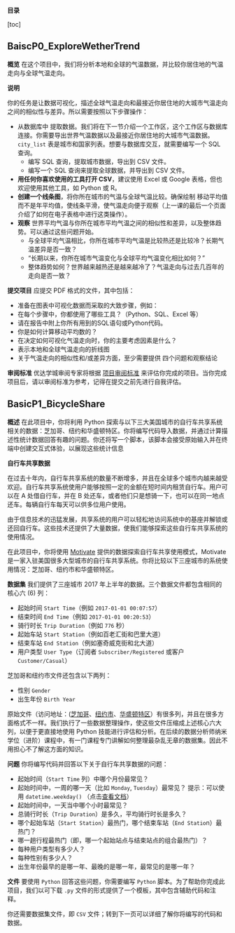 **目录**

[toc]

## BaiscP0_ExploreWetherTrend

**概览**
在这个项目中，我们将分析本地和全球的气温数据，并比较你居住地的气温走向与全球气温走向。

**说明**

你的任务是让数据可视化，描述全球气温走向和最接近你居住地的大城市气温走向之间的相似性与差异。所以需要按照以下步骤操作：

* 从数据库中 提取数据。我们将在下一节介绍一个工作区，这个工作区与数据库连接。你需要导出世界气温数据以及最接近你居住地的大城市气温数据。`city_list` 表是城市和国家列表。想要与数据库交互，就需要编写一个 SQL 查询。
	* 编写 SQL 查询，提取城市数据，导出到 CSV 文件。
	* 编写一个 SQL 查询来提取全球数据，并导出到 CSV 文件。
* **用任何你喜欢使用的工具打开 CSV**，建议使用 Excel 或 Google 表格，但也欢迎使用其他工具，如 Python 或 R。
* **创建一个线条图**，将你所在城市的气温与全球气温比较。确保绘制 移动平均值 而不是年平均值，使线条平滑，使气温走向便于观察（上一课的最后一个页面介绍了如何在电子表格中进行这类操作）。
* **观察** 世界平均气温与你所在城市平均气温之间的相似性和差异，以及整体趋势。可以通过这些问题开始。
	* 与全球平均气温相比，你所在城市平均气温是比较热还是比较冷？长期气温差异是否一致？
	* “长期以来，你所在城市气温变化与全球平均气温变化相比如何？”
	* 整体趋势如何？世界越来越热还是越来越冷了？气温走向与过去几百年的走向是否一致？

**提交项目**
应提交 PDF 格式的文件，其中包括：

* 准备在图表中可视化数据而采取的大致步骤，例如：
* 在每个步骤中，你都使用了哪些工具？（Python、SQL、Excel 等）
* 请在报告中附上你所有用到的SQL语句或Python代码。
* 你是如何计算移动平均数的？
* 在决定如何可视化气温走向时，你的主要考虑因素是什么？
* 表示本地和全球气温走向的折线图
* 关于气温走向的相似性和/或差异方面，至少需要提供 四个问题和观察结论

**审阅标准**
优达学城审阅专家将根据 [项目审阅标准](https://review.udacity.com/#!/rubrics/1299/view) 来评估你完成的项目。当你完成项目后，请以审阅标准为参考，记得在提交之前先进行自我评估。

## BasicP1_BicycleShare
**概述**
在此项目中，你将利用 Python 探索与以下三大美国城市的自行车共享系统相关的数据：芝加哥、纽约和华盛顿特区。你将编写代码导入数据，并通过计算描述性统计数据回答有趣的问题。你还将写一个脚本，该脚本会接受原始输入并在终端中创建交互式体验，以展现这些统计信息

**自行车共享数据**

在过去十年内，自行车共享系统的数量不断增多，并且在全球多个城市内越来越受欢迎。自行车共享系统使用户能够按照一定的金额在短时间内租赁自行车。用户可以在 A 处借自行车，并在 B 处还车，或者他们只是想骑一下，也可以在同一地点还车。每辆自行车每天可以供多位用户使用。

由于信息技术的迅猛发展，共享系统的用户可以轻松地访问系统中的基座并解锁或还回自行车。这些技术还提供了大量数据，使我们能够探索这些自行车共享系统的使用情况。

在此项目中，你将使用 [Motivate](https://www.motivateco.com/) 提供的数据探索自行车共享使用模式，Motivate 是一家入驻美国很多大型城市的自行车共享系统。你将比较以下三座城市的系统使用情况：芝加哥、纽约市和华盛顿特区。

**数据集**
我们提供了三座城市 2017 年上半年的数据。三个数据文件都包含相同的核心六 (6) 列：

* 起始时间 `Start Time`（例如 `2017-01-01 00:07:57`）
* 结束时间 `End Time`（例如 `2017-01-01 00:20:53`）
* 骑行时长 `Trip Duration`（例如 `776` 秒）
* 起始车站 `Start Station`（例如百老汇街和巴里大道）
* 结束车站 `End Station`（例如塞奇威克街和北大道）
* 用户类型 `User Type`（订阅者 `Subscriber/Registered` 或客户`Customer/Casual`）

芝加哥和纽约市文件还包含以下两列：

* 性别 `Gender`
* 出生年份 `Birth Year`

原始文件（访问地址：([芝加哥](https://www.divvybikes.com/system-data)、[纽约市](https://www.citibikenyc.com/system-data)、[华盛顿特区](https://www.capitalbikeshare.com/system-data)）有很多列，并且在很多方面格式不一样。我们执行了一些数据整理操作，使这些文件压缩成上述核心六大列，以便于更直接地使用 Python 技能进行评估和分析。在后续的数据分析师纳米学位（进阶）课程中，有一门课程专门讲解如何整理最杂乱无章的数据集。因此不用担心不了解这方面的知识。

**问题**
你将编写代码并回答以下关于自行车共享数据的问题：

* 起始时间（`Start Time` 列）中哪个月份最常见？
* 起始时间中，一周的哪一天（比如 `Monday`, `Tuesday`）最常见？ 提示：可以使用 `datetime.weekday()` （点击[查看文档](https://docs.python.org/3/library/datetime.html#datetime.date.weekday)）
* 起始时间中，一天当中哪个小时最常见？
* 总骑行时长（`Trip Duration`）是多久，平均骑行时长是多久？
* 哪个起始车站（`Start Station`）最热门，哪个结束车站（`End Statio`n）最热门？
* 哪一趟行程最热门（即，哪一个起始站点与结束站点的组合最热门）？
* 每种用户类型有多少人？
* 每种性别有多少人？
* 出生年份最早的是哪一年、最晚的是哪一年，最常见的是哪一年？

**文件**
要使用 `Python` 回答这些问题，你需要编写 `Python` 脚本。为了帮助你完成此项目，我们以可下载 `.py` 文件的形式提供了一个模板，其中包含辅助代码和注释。

你还需要数据集文件，即 `CSV` 文件；转到下一页可以详细了解你将编写的代码和数据。

